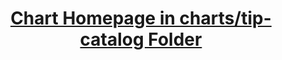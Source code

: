 <h1 align="center"><a href="https://github.com/hansetag/tip-catalog-charts/tree/main/charts/tip-catalog">Chart Homepage in charts/tip-catalog Folder</a></h1>

